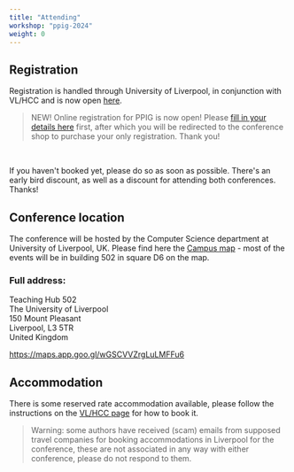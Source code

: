 ```yaml
---
title: "Attending"
workshop: "ppig-2024"
weight: 0
---
```


## Registration

Registration is handled through University of Liverpool, in conjunction with VL/HCC and is now open [here](https://conf.researchr.org/attending/vlhcc-2024/registration).

> NEW! Online registration for PPIG is now open!
> Please [fill in your details here](https://docs.google.com/forms/d/e/1FAIpQLSe61ATjMZF4L1--q1-i5cV4NWtaf2ZxsMY8YANnnGHP-Czwcw/viewform?usp=sf_link) first, after which you will be redirected to the conference shop to purchase your only registration. Thank you!

<br>

If you haven't booked yet, please do so as soon as possible. There's an early bird discount, as well as a discount for attending both conferences. Thanks!

## Conference location

The conference will be hosted by the Computer Science department at University of Liverpool, UK. Please find here the [Campus map](https://conf.researchr.org/getImage/vlhcc-2024/orig/liverpool-university-campus-map.pdf) - most of the events will be in building 502 in square D6 on the map.

### Full address:

Teaching Hub 502 <br>
The University of Liverpool <br>
150 Mount Pleasant <br>
Liverpool, L3 5TR <br>
United Kingdom

https://maps.app.goo.gl/wGSCVVZrgLuLMFFu6

## Accommodation

There is some reserved rate accommodation available, please follow the instructions on the [VL/HCC page](https://conf.researchr.org/attending/vlhcc-2024/accommodation) for how to book it.

> Warning: some authors have received (scam) emails from supposed travel companies for booking accommodations in Liverpool for the conference, these are not associated in any way with either conference, please do not respond to them.
